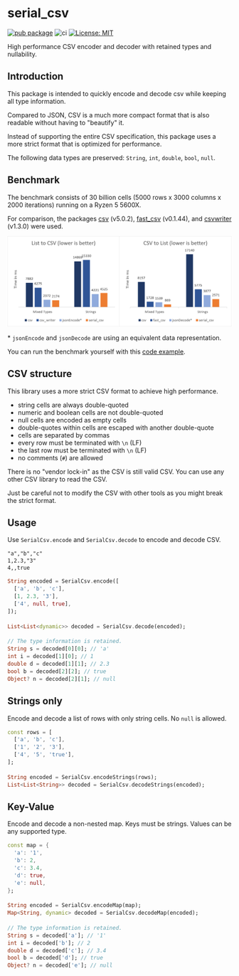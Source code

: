 # serial_csv

[![pub package](https://img.shields.io/pub/v/serial_csv.svg)](https://pub.dev/packages/serial_csv)
![ci](https://github.com/Tienisto/serial_csv/actions/workflows/ci.yml/badge.svg)
[![License: MIT](https://img.shields.io/badge/License-MIT-yellow.svg)](https://opensource.org/licenses/MIT)

High performance CSV encoder and decoder with retained types and nullability.

## Introduction

This package is intended to quickly encode and decode csv while keeping all type information.

Compared to JSON, CSV is a much more compact format that is also readable without having to "beautify" it.

Instead of supporting the entire CSV specification, this package uses a more strict format that is optimized for performance.

The following data types are preserved: `String`, `int`, `double`, `bool`, `null`.

## Benchmark

The benchmark consists of 30 billion cells (5000 rows x 3000 columns x 2000 iterations) running on a Ryzen 5 5600X.

For comparison, the packages [csv](https://pub.dev/packages/csv) (v5.0.2),
[fast_csv](https://pub.dev/packages/fast_csv) (v0.1.44),
and [csvwriter](https://pub.dev/packages/csvwriter) (v1.3.0) were used.

![benchmark](https://raw.githubusercontent.com/Tienisto/serial_csv/main/assets/benchmark.png)

\* `jsonEncode` and `jsonDecode` are using an equivalent data representation.

You can run the benchmark yourself with this [code example](https://github.com/Tienisto/serial_csv/blob/main/example/benchmark.dart).

## CSV structure

This library uses a more strict CSV format to achieve high performance.

- string cells are always double-quoted
- numeric and boolean cells are not double-quoted
- null cells are encoded as empty cells
- double-quotes within cells are escaped with another double-quote
- cells are separated by commas
- every row must be terminated with `\n` (LF)
- the last row must be terminated with `\n` (LF)
- no comments (`#`) are allowed

There is no "vendor lock-in" as the CSV is still valid CSV. You can use any other CSV library to read the CSV.

Just be careful not to modify the CSV with other tools as you might break the strict format.

## Usage

Use `SerialCsv.encode` and `SerialCsv.decode` to encode and decode CSV.

```csv
"a","b","c"
1,2.3,"3"
4,,true
```

```dart
String encoded = SerialCsv.encode([
  ['a', 'b', 'c'],
  [1, 2.3, '3'],
  ['4', null, true],
]);

List<List<dynamic>> decoded = SerialCsv.decode(encoded);

// The type information is retained.
String s = decoded[0][0]; // 'a'
int i = decoded[1][0]; // 1
double d = decoded[1][1]; // 2.3
bool b = decoded[2][2]; // true
Object? n = decoded[2][1]; // null
```

## Strings only

Encode and decode a list of rows with only string cells. No `null` is allowed.

```dart
const rows = [
  ['a', 'b', 'c'],
  ['1', '2', '3'],
  ['4', '5', 'true'],
];

String encoded = SerialCsv.encodeStrings(rows);
List<List<String>> decoded = SerialCsv.decodeStrings(encoded);
```

## Key-Value

Encode and decode a non-nested map. Keys must be strings. Values can be any supported type.

```dart
const map = {
  'a': '1',
  'b': 2,
  'c': 3.4,
  'd': true,
  'e': null,
};

String encoded = SerialCsv.encodeMap(map);
Map<String, dynamic> decoded = SerialCsv.decodeMap(encoded);

// The type information is retained.
String s = decoded['a']; // '1'
int i = decoded['b']; // 2
double d = decoded['c']; // 3.4
bool b = decoded['d']; // true
Object? n = decoded['e']; // null
```
